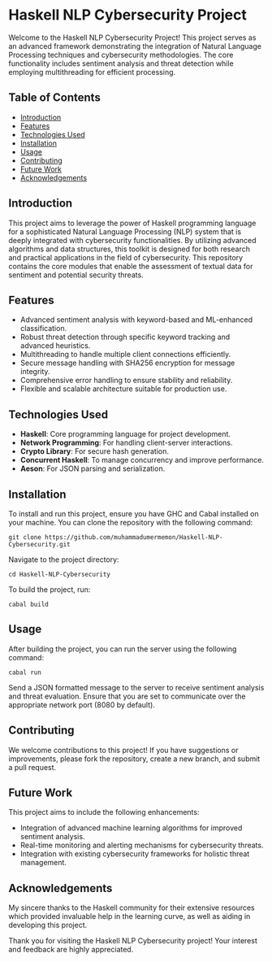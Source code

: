 <h1>Haskell NLP Cybersecurity Project</h1>

<p>Welcome to the Haskell NLP Cybersecurity Project! This project serves as an advanced framework demonstrating the integration of Natural Language Processing techniques and cybersecurity methodologies. The core functionality includes sentiment analysis and threat detection while employing multithreading for efficient processing.</p>

<h2>Table of Contents</h2>
<ul>
    <li><a href="#introduction">Introduction</a></li>
    <li><a href="#features">Features</a></li>
    <li><a href="#technologies-used">Technologies Used</a></li>
    <li><a href="#installation">Installation</a></li>
    <li><a href="#usage">Usage</a></li>
    <li><a href="#contributing">Contributing</a></li>
    <li><a href="#future-work">Future Work</a></li>
    <li><a href="#acknowledgements">Acknowledgements</a></li>
</ul>

<h2 id="introduction">Introduction</h2>
<p>This project aims to leverage the power of Haskell programming language for a sophisticated Natural Language Processing (NLP) system that is deeply integrated with cybersecurity functionalities. By utilizing advanced algorithms and data structures, this toolkit is designed for both research and practical applications in the field of cybersecurity. This repository contains the core modules that enable the assessment of textual data for sentiment and potential security threats.</p>

<h2 id="features">Features</h2>
<ul>
    <li>Advanced sentiment analysis with keyword-based and ML-enhanced classification.</li>
    <li>Robust threat detection through specific keyword tracking and advanced heuristics.</li>
    <li>Multithreading to handle multiple client connections efficiently.</li>
    <li>Secure message handling with SHA256 encryption for message integrity.</li>
    <li>Comprehensive error handling to ensure stability and reliability.</li>
    <li>Flexible and scalable architecture suitable for production use.</li>
</ul>

<h2 id="technologies-used">Technologies Used</h2>
<ul>
    <li><strong>Haskell</strong>: Core programming language for project development.</li>
    <li><strong>Network Programming</strong>: For handling client-server interactions.</li>
    <li><strong>Crypto Library</strong>: For secure hash generation.</li>
    <li><strong>Concurrent Haskell</strong>: To manage concurrency and improve performance.</li>
    <li><strong>Aeson</strong>: For JSON parsing and serialization.</li>
</ul>

<h2 id="installation">Installation</h2>
<p>To install and run this project, ensure you have GHC and Cabal installed on your machine. You can clone the repository with the following command:</p>
<pre><code>git clone https://github.com/muhammadumermemon/Haskell-NLP-Cybersecurity.git</code></pre>
<p>Navigate to the project directory:</p>
<pre><code>cd Haskell-NLP-Cybersecurity</code></pre>
<p>To build the project, run:</p>
<pre><code>cabal build</code></pre>

<h2 id="usage">Usage</h2>
<p>After building the project, you can run the server using the following command:</p>
<pre><code>cabal run</code></pre>
<p>Send a JSON formatted message to the server to receive sentiment analysis and threat evaluation. Ensure that you are set to communicate over the appropriate network port (8080 by default).</p>

<h2 id="contributing">Contributing</h2>
<p>We welcome contributions to this project! If you have suggestions or improvements, please fork the repository, create a new branch, and submit a pull request.</p>

<h2 id="future-work">Future Work</h2>
<p>This project aims to include the following enhancements:</p>
<ul>
    <li>Integration of advanced machine learning algorithms for improved sentiment analysis.</li>
    <li>Real-time monitoring and alerting mechanisms for cybersecurity threats.</li>
    <li>Integration with existing cybersecurity frameworks for holistic threat management.</li>
</ul>

<h2 id="acknowledgements">Acknowledgements</h2>
<p>My sincere thanks to the Haskell community for their extensive resources which provided invaluable help in the learning curve, as well as aiding in developing this project.</p>

<p>Thank you for visiting the Haskell NLP Cybersecurity project! Your interest and feedback are highly appreciated.</p>

